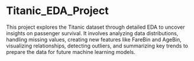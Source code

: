 # Titanic_EDA_Project
This project explores the Titanic dataset through detailed EDA to uncover insights on passenger survival. It involves analyzing data distributions, handling missing values, creating new features like FareBin and AgeBin, visualizing relationships, detecting outliers, and summarizing key trends to prepare the data for future machine learning models.
